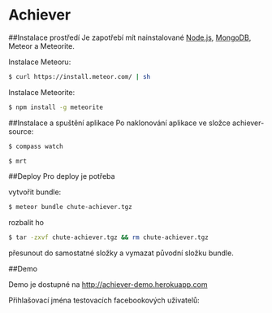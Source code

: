 Achiever
========

##Instalace prostředí
Je zapotřebí mít nainstalované [Node.js](http://nodejs.org/), [MongoDB](http://www.mongodb.org/), Meteor a Meteorite.


Instalace Meteoru:
```bash
$ curl https://install.meteor.com/ | sh
```

Instalace Meteorite:
```bash
$ npm install -g meteorite
```

##Instalace a spuštění aplikace
Po naklonování aplikace ve složce achiever-source:
```bash
$ compass watch
```

```bash
$ mrt
```

##Deploy
Pro deploy je potřeba

vytvořit bundle:
```bash
$ meteor bundle chute-achiever.tgz
```
rozbalit ho
```bash
$ tar -zxvf chute-achiever.tgz && rm chute-achiever.tgz
```

přesunout do samostatné složky a vymazat původní složku bundle.

##Demo

Demo je dostupné na http://achiever-demo.herokuapp.com

Přihlašovací jména testovacích facebookových uživatelů:


